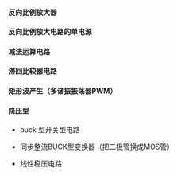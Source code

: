 #### 反向比例放大器

#### 反向比例放大电路的单电源

#### 减法运算电路

#### 滞回比较器电路

#### 矩形波产生（多谐振振荡器PWM）





#### 降压型

- buck 型开关型电路
- 同步整流BUCK型变换器（把二极管换成MOS管）

- 线性稳压电路

